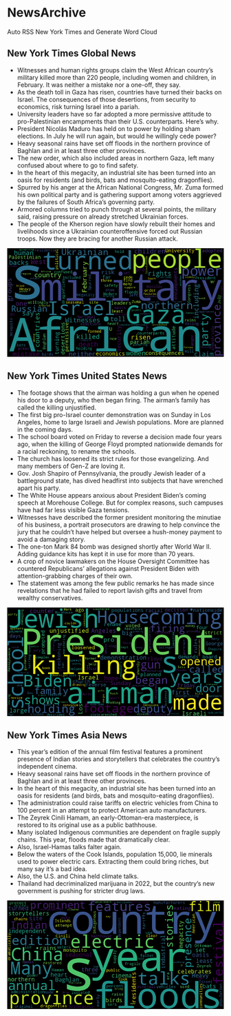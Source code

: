 # NewsArchive
Auto RSS New York Times and Generate Word Cloud

## New York Times Global News
* Witnesses and human rights groups claim the West African country’s military killed more than 220 people, including women and children, in February. It was neither a mistake nor a one-off, they say.
* As the death toll in Gaza has risen, countries have turned their backs on Israel. The consequences of those desertions, from security to economics, risk turning Israel into a pariah.
* University leaders have so far adopted a more permissive attitude to pro-Palestinian encampments than their U.S. counterparts. Here’s why.
* President Nicolás Maduro has held on to power by holding sham elections. In July he will run again, but would he willingly cede power?
* Heavy seasonal rains have set off floods in the northern province of Baghlan and in at least three other provinces.
* The new order, which also included areas in northern Gaza, left many confused about where to go to find safety.
* In the heart of this megacity, an industrial site has been turned into an oasis for residents (and birds, bats and mosquito-eating dragonflies).
* Spurred by his anger at the African National Congress, Mr. Zuma formed his own political party and is gathering support among voters aggrieved by the failures of South Africa’s governing party.
* Armored columns tried to punch through at several points, the military said, raising pressure on already stretched Ukrainian forces.
* The people of the Kherson region have slowly rebuilt their homes and livelihoods since a Ukrainian counteroffensive forced out Russian troops. Now they are bracing for another Russian attack.

![Global](./global.png)
## New York Times United States News
* The footage shows that the airman was holding a gun when he opened his door to a deputy, who then began firing. The airman’s family has called the killing unjustified.
* The first big pro-Israel counter demonstration was on Sunday in Los Angeles, home to large Israeli and Jewish populations. More are planned in the coming days.
* The school board voted on Friday to reverse a decision made four years ago, when the killing of George Floyd prompted nationwide demands for a racial reckoning, to rename the schools.
* The church has loosened its strict rules for those evangelizing. And many members of Gen-Z are loving it.
* Gov. Josh Shapiro of Pennsylvania, the proudly Jewish leader of a battleground state, has dived headfirst into subjects that have wrenched apart his party.
* The White House appears anxious about President Biden’s coming speech at Morehouse College. But for complex reasons, such campuses have had far less visible Gaza tensions.
* Witnesses have described the former president monitoring the minutiae of his business, a portrait prosecutors are drawing to help convince the jury that he couldn’t have helped but oversee a hush-money payment to avoid a damaging story.
* The one-ton Mark 84 bomb was designed shortly after World War II. Adding guidance kits has kept it in use for more than 70 years.
* A crop of novice lawmakers on the House Oversight Committee has countered Republicans’ allegations against President Biden with attention-grabbing charges of their own.
* The statement was among the few public remarks he has made since revelations that he had failed to report lavish gifts and travel from wealthy conservatives.

![US](./usnews.png)
## New York Times Asia News
* This year’s edition of the annual film festival features a prominent presence of Indian stories and storytellers that celebrates the country’s independent cinema.
* Heavy seasonal rains have set off floods in the northern province of Baghlan and in at least three other provinces.
* In the heart of this megacity, an industrial site has been turned into an oasis for residents (and birds, bats and mosquito-eating dragonflies).
* The administration could raise tariffs on electric vehicles from China to 100 percent in an attempt to protect American auto manufacturers.
* The Zeyrek Cinili Hamam, an early-Ottoman-era masterpiece, is restored to its original use as a public bathhouse.
* Many isolated Indigenous communities are dependent on fragile supply chains. This year, floods made that dramatically clear.
* Also, Israel-Hamas talks falter again.
* Below the waters of the Cook Islands, population 15,000, lie minerals used to power electric cars. Extracting them could bring riches, but many say it’s a bad idea.
* Also, the U.S. and China held climate talks.
* Thailand had decriminalized marijuana in 2022, but the country’s new government is pushing for stricter drug laws.

![Asian](./asian.png)
